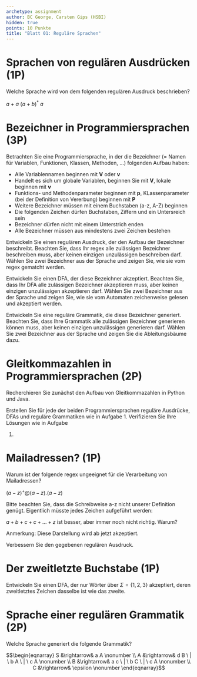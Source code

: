 ```yaml
---
archetype: assignment
author: BC George, Carsten Gips (HSBI)
hidden: true
points: 10 Punkte
title: "Blatt 01: Reguläre Sprachen"
---
```


<!--  pandoc -s -f markdown -t markdown+smart-grid_tables-multiline_tables-simple_tables --columns=94 --reference-links=true  sheet01.md  -o xxx.md  -->

# Sprachen von regulären Ausdrücken (1P)

Welche Sprache wird von dem folgenden regulären Ausdruck beschrieben?

$a\ +\ a\ (a\ +\ b)^*\ a$

# Bezeichner in Programmiersprachen (3P)

Betrachten Sie eine Programmiersprache, in der die Bezeichner (= Namen für
Variablen, Funktionen, Klassen, Methoden, ...) folgenden Aufbau haben:

-   Alle Variablennamen beginnen mit **V** oder **v**
-   Handelt es sich um globale Variablen, beginnen Sie mit **V**, lokale beginnen
    mit **v**
-   Funktions- und Methodenparameter beginnen mit **p**, KLassenparameter (bei der
    Definition von Vererbung) beginnen mit **P**
-   Weitere Bezeichner müssen mit einem Buchstaben (a-z, A-Z) beginnen
-   Die folgenden Zeichen dürfen Buchstaben, Ziffern und ein Untersreich sein
-   Bezeichner dürfen nicht mit einem Unterstrich enden
-   Alle Bezeichner müssen aus mindestens zwei Zeichen bestehen

Entwickeln Sie einen regulären Ausdruck, der den Aufbau der Bezeichner beschreibt.
Beachten Sie, dass Ihr regex alle zulässigen Bezeichner beschreiben muss, aber
keinen einzigen unzulässigen beschreiben darf. Wählen Sie zwei Bezeichner aus der
Sprache und zeigen Sie, wie sie vom regex gematcht werden.

Entwickeln Sie einen DFA, der diese Bezeichner akzeptiert. Beachten Sie, dass Ihr
DFA alle zulässigen Bezeichner akzeptieren muss, aber keinen einzigen unzulässigen
akzeptieren darf. Wählen Sie zwei Bezeichner aus der Sprache und zeigen Sie, wie sie
vom Automaten zeichenweise gelesen und akzeptiert werden.

Entwickeln Sie eine reguläre Grammatik, die diese Bezeichner generiert. Beachten
Sie, dass Ihre Grammatik alle zulässigen Bezeichner generieren können muss, aber
keinen einzigen unzulässigen generieren darf. Wählen Sie zwei Bezeichner aus der
Sprache und zeigen Sie die Ableitungsbäume dazu.

# Gleitkommazahlen in Programmiersprachen (2P)

Recherchieren Sie zunächst den Aufbau von Gleitkommazahlen in Python und Java.

Erstellen Sie für jede der beiden Programmiersprachen reguläre Ausdrücke, DFAs und
reguläre Grammatiken wie in Aufgabe 1. Verifizieren Sie Ihre Lösungen wie in Aufgabe

1.  

# Mailadressen? (1P)

Warum ist der folgende regex ungeeignet für die Verarbeitung von Mailadressen?

$(a-z)^+@(a-z).(a-z)$

Bitte beachten Sie, dass die Schreibweise a-z nicht unserer Definition genügt.
Eigentlich müsste jedes Zeichen aufgeführt werden:

$a + b + c + c + \ldots + z$ ist besser, aber immer noch nicht richtig. Warum?

Anmerkung: Diese Darstellung wird ab jetzt akzeptiert.

Verbessern Sie den gegebenen regulären Ausdruck.

# Der zweitletzte Buchstabe (1P)

Entwickeln Sie einen DFA, der nur Wörter über $\Sigma = \lbrace 1,2,3 \rbrace$
akzeptiert, deren zweitletztes Zeichen dasselbe ist wie das zweite.

# Sprache einer regulären Grammatik (2P)

Welche Sprache generiert die folgende Grammatik?

$$\begin{eqnarray}
S &\rightarrow& a A                      \nonumber \\
A &\rightarrow& d B \ | \ b A \ | \ c A  \nonumber \\
B &\rightarrow& a c \ | \ b C \ | \ c A  \nonumber \\
C &\rightarrow& \epsilon                 \nonumber
\end{eqnarray}$$
